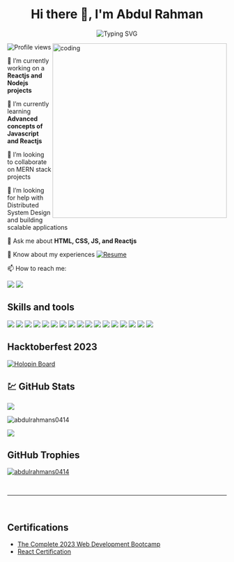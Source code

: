 <!--
**abdulrahmans0414/abdulrahmans0414** is a ✨ _special_ ✨ repository because its `README.md` (this file) appears on your GitHub profile.
-->

<!-- Your Banner/Header Image -->
<!-- <img src="your-banner-image-url" alt="Banner" /> -->

<h1 align="center"> Hi there 👋, I'm Abdul Rahman </h1> 
<!-- Your Typing SVG -->
<div align="center">
 
 ![Typing SVG](https://readme-typing-svg.herokuapp.com/?font=Montserrat&color=%2303944A&size=22&center=true&vCenter=true&width=600&height=80&lines=I+love+building+web+applications)
 
 </div>

<!-- Your Coding GIF -->
<img align="right" alt="coding" width="400" src="https://user-images.githubusercontent.com/55389276/140866485-8fb1c876-9a8f-4d6a-98dc-08c4981eaf70.gif">

<!-- Profile Views Badge -->
![Profile views](https://komarev.com/ghpvc/?username=abdulrahmans0414&label=Profile%20views&color=0e75b6&style=flat)

<!-- Intro Section -->
🔭 I’m currently working on a **Reactjs and Nodejs projects**

🌱 I’m currently learning **Advanced concepts of Javascript and Reactjs**

👯 I’m looking to collaborate on MERN stack projects

💁 I’m looking for help with Distributed System Design and building scalable applications

💬 Ask me about **HTML, CSS, JS, and Reactjs**

📄 Know about my experiences [![Resume](https://img.shields.io/badge/Resume-Download-blue)](https://drive.google.com/file/d/1Rnw9GV8JaGlDcTUCeoiQbK0BLoACTo6I/view?usp=sharing)

<!-- Contact Section -->
📫 How to reach me:

<a href="https://www.linkedin.com/in/abdulrahmans0414/"><img src="https://img.shields.io/badge/linkedin%20-%230077B5.svg?&style=for-the-badge&logo=linkedin&logoColor=white"/></a> <a href="mailto:abdulrahmans0414@gmail.com"><img src="https://img.shields.io/badge/Gmail%20-%23F05033.svg?&style=for-the-badge&logo=Gmail&logoColor=white"/></a>

<!-- Skills Section -->
## Skills and tools
<!-- Add your skills badges here -->
<img src="https://img.shields.io/badge/react%20-%2320232a.svg?&style=for-the-badge&logo=react&logoColor=%2361DAFB"/> <img src="https://img.shields.io/badge/node.js%20-%2343853D.svg?&style=for-the-badge&logo=node.js&logoColor=white"/> <img src="https://img.shields.io/badge/javascript%20-%23323330.svg?&style=for-the-badge&logo=javascript&logoColor=%23F7DF1E"/> <img src="https://img.shields.io/badge/html5%20-%23E34F26.svg?&style=for-the-badge&logo=html5&logoColor=white"/> <img src="https://img.shields.io/badge/css3%20-%231572B6.svg?&style=for-the-badge&logo=css3&logoColor=white"/> <img src="https://img.shields.io/badge/git%20-%23F05033.svg?&style=for-the-badge&logo=git&logoColor=white"/> <img src="https://img.shields.io/badge/c++%20-%2300599C.svg?&style=for-the-badge&logo=c%2B%2B&ogoColor=white"/> <img src="https://img.shields.io/badge/figma%20-%23F24E1E.svg?&style=for-the-badge&logo=figma&logoColor=white"/> <img src="https://img.shields.io/badge/Python-2c3e50?style=for-the-badge&logo=python&logoColor=blue"/> <img src="https://img.shields.io/badge/Postman-FF6C37?style=for-the-badge&logo=Postman&logoColor=white"/> <img src="https://img.shields.io/badge/npm-CB3837?style=for-the-badge&logo=npm&logoColor=white"/> <img src="https://img.shields.io/badge/Material%20UI-007FFF?style=for-the-badge&logo=mui&logoColor=white"/> <img src="https://img.shields.io/badge/Tailwind_CSS-38B2AC?style=for-the-badge&logo=tailwind-css&logoColor=white"/> <img src="https://img.shields.io/badge/firebase-ffca28?style=for-the-badge&logo=firebase&logoColor=black"/> <img src="https://img.shields.io/badge/MongoDB-4EA94B?style=for-the-badge&logo=mongodb&logoColor=white"/> <img src="https://img.shields.io/badge/MySQL-005C84?style=for-the-badge&logo=mysql&logoColor=white"/> <img src="https://img.shields.io/badge/Express.js-000000?style=for-the-badge&logo=express&logoColor=white"/>
  
<!-- Hacktoberfest and LeetCode Section -->
## Hacktoberfest 2023
[![Holopin Board](https://holopin.me/abdulrahmans0414)](https://holopin.io/@abdulrahmans0414)

<!--
## leetCode Status
[![abdulrahmans0414's LeetCode stats](https://leetcode-stats-six.vercel.app/?username=abdulrahmans0414)](https://github.com/KnlnKS/leetcode-stats)
-->

<!-- GitHub Stats Section -->
## 💹 GitHub Stats
![](https://github-readme-stats.vercel.app/api/top-langs/?username=abdulrahmans0414&hide_border=false&include_all_commits=true&count_private=true&layout=compact)

<!-- GitHub Stats Section -->
<p><img align="center" src="https://github-readme-stats.vercel.app/api?username=abdulrahmans0414&hide_border=false&include_all_commits=false&count_private=false" alt="abdulrahmans0414" /></p>

<p><img  align="center" src="https://github-readme-streak-stats.herokuapp.com/?user=abdulrahmans0414" /></a> </p>

<!-- GitHub Trophies Section -->
## GitHub Trophies
<p align="left"> <a href="https://github.com/ryo-ma/github-profile-trophy">
  <img src="https://github-profile-trophy.vercel.app/?username=abdulrahmans0414" alt="abdulrahmans0414" /></a></p>
<br>

---

<br>

<!-- Certifications Section -->
## Certifications
- [The Complete 2023 Web Development Bootcamp](https://udemy-certificate.s3.amazonaws.com/pdf/UC-2724b653-c589-4c0e-ba71-84541a994d90.pdf)
- [React Certification](https://trainings.internshala.com/s/v/3118248/d75284c9)

